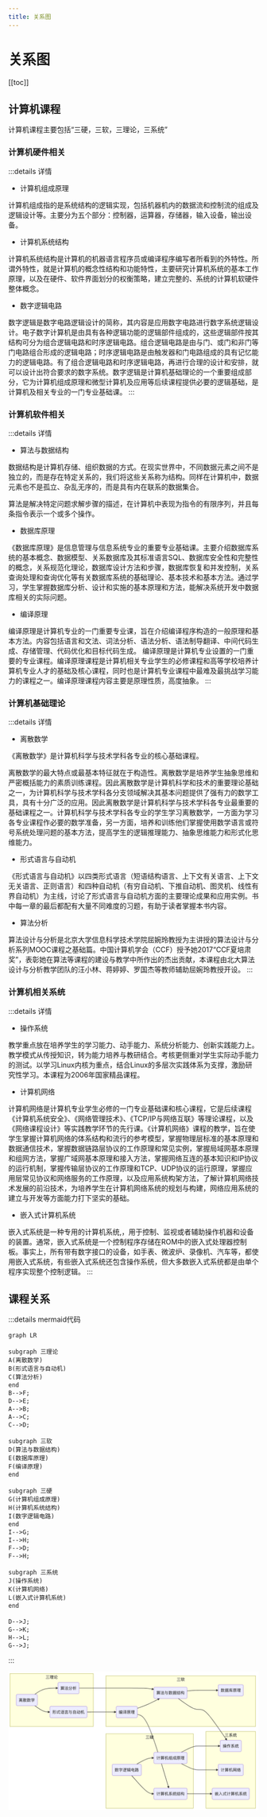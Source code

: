 ```yaml
---
title: 关系图
---
```

# 关系图
[[toc]]
## 计算机课程
计算机课程主要包括“三硬，三软，三理论，三系统”

### 计算机硬件相关 
:::details 详情
+ 计算机组成原理

计算机组成指的是系统结构的逻辑实现，包括机器机内的数据流和控制流的组成及逻辑设计等。主要分为五个部分：控制器，运算器，存储器，输入设备，输出设备。
+ 计算机系统结构

计算机系统结构是计算机的机器语言程序员或编译程序编写者所看到的外特性。所谓外特性，就是计算机的概念性结构和功能特性，主要研究计算机系统的基本工作原理，以及在硬件、软件界面划分的权衡策略，建立完整的、系统的计算机软硬件整体概念。
+ 数字逻辑电路

数字逻辑是数字电路逻辑设计的简称，其内容是应用数字电路进行数字系统逻辑设计。电子数字计算机是由具有各种逻辑功能的逻辑部件组成的，这些逻辑部件按其结构可分为组合逻辑电路和时序逻辑电路。组合逻辑电路是由与门、或门和非门等门电路组合形成的逻辑电路；时序逻辑电路是由触发器和门电路组成的具有记忆能力的逻辑电路。有了组合逻辑电路和时序逻辑电路，再进行合理的设计和安排，就可以设计出符合要求的数字系统。数字逻辑是计算机基础理论的一个重要组成部分，它为计算机组成原理和微型计算机及应用等后续课程提供必要的逻辑基础，是计算机及相关专业的一门专业基础课。
:::
### 计算机软件相关 
:::details 详情
+ 算法与数据结构
 
数据结构是计算机存储、组织数据的方式。在现实世界中，不同数据元素之间不是独立的，而是存在特定关系的，我们将这些关系称为结构。同样在计算机中，数据元素也不是孤立、杂乱无序的，而是具有内在联系的数据集合。

算法是解决特定问题求解步骤的描述，在计算机中表现为指令的有限序列，并且每条指令表示一个或多个操作。
+ 数据库原理

《数据库原理》是信息管理与信息系统专业的重要专业基础课。主要介绍数据库系统的基本概念、数据模型、关系数据库及其标准语言SQL、数据库安全性和完整性的概念，关系规范化理论，数据库设计方法和步骤，数据库恢复和并发控制，关系查询处理和查询优化等有关数据库系统的基础理论、基本技术和基本方法。通过学习，学生掌握数据库分析、设计和实施的基本原理和方法，能解决系统开发中数据库相关的实际问题。
+ 编译原理

编译原理是计算机专业的一门重要专业课，旨在介绍编译程序构造的一般原理和基本方法。内容包括语言和文法、词法分析、语法分析、语法制导翻译、中间代码生成、存储管理、代码优化和目标代码生成。 编译原理是计算机专业设置的一门重要的专业课程。编译原理课程是计算机相关专业学生的必修课程和高等学校培养计算机专业人才的基础及核心课程，同时也是计算机专业课程中最难及最挑战学习能力的课程之一。编译原理课程内容主要是原理性质，高度抽象。
:::
### 计算机基础理论 
:::details 详情
+ 离散数学

《离散数学》是计算机科学与技术学科各专业的核心基础课程。

离散数学的最大特点或最基本特征就在于构造性。离散数学是培养学生抽象思维和严密概括能力的素质训练课程。因此离散数学是计算机科学和技术的重要理论基础之一，为计算机科学与技术学科各分支领域解决其基本问题提供了强有力的数学工具，具有十分广泛的应用。因此离散数学是计算机科学与技术学科各专业最重要的基础课程之一。计算机科学与技术学科各专业的学生学习离散数学，一方面为学习各专业课程作必要的数学准备，另一方面，培养和训练他们掌握使用数学语言或符号系统处理问题的基本方法，提高学生的逻辑推理能力、抽象思维能力和形式化思维能力。
+ 形式语言与自动机

《形式语言与自动机》以四类形式语言（短语结构语言、上下文有关语言、上下文无关语言、正则语言）和四种自动机（有穷自动机、下推自动机、图灵机、线性有界自动机）为主线，讨论了形式语言与自动机方面的主要理论成果和应用实例。书中每一章的最后都配有大量不同难度的习题，有助于读者掌握本书内容。
+ 算法分析

算法设计与分析是北京大学信息科学技术学院屈婉玲教授为主讲授的算法设计与分析系列MOOC课程之基础篇。中国计算机学会（CCF）授予她2017“CCF夏培肃奖”，表彰她在算法等课程的建设与教学中所作出的杰出贡献，本课程由北大算法设计与分析教学团队的汪小林、蒋婷婷、罗国杰等教师辅助屈婉玲教授开设。
:::
### 计算机相关系统 
:::details 详情
+ 操作系统

教学重点放在培养学生的学习能力、动手能力、系统分析能力、创新实践能力上。教学模式从传授知识，转为能力培养与教研结合。考核更侧重对学生实际动手能力的测试。以学习Linux内核为重点，结合Linux的多层次实践体系为支撑，激励研究性学习。本课程为2006年国家精品课程。
+ 计算机网络

计算机网络是计算机专业学生必修的一门专业基础课和核心课程，它是后续课程《计算机系统安全》、《网络管理技术》、《TCP/IP与网络互联》等理论课程，以及《网络课程设计》等实践教学环节的先行课。《计算机网络》课程的教学，旨在使学生掌握计算机网络的体系结构和流行的参考模型，掌握物理层标准的基本原理和数据通信技术，掌握数据链路层协议的工作原理和常见实例，掌握局域网基本原理和组网方法，掌握广域网基本原理和接入方法，掌握网络互连的基本知识和IP协议的运行机制，掌握传输层协议的工作原理和TCP、UDP协议的运行原理，掌握应用层常见协议和网络服务的工作原理，以及应用系统构架方法，了解计算机网络技术发展的前沿技术，为培养学生在计算机网络系统的规划与构建，网络应用系统的建立与开发等方面能力打下坚实的基础。
+ 嵌入式计算机系统

嵌入式系统是一种专用的计算机系统,，用于控制、监视或者辅助操作机器和设备的装置。通常，嵌入式系统是一个控制程序存储在ROM中的嵌入式处理器控制板。事实上，所有带有数字接口的设备，如手表、微波炉、录像机、汽车等，都使用嵌入式系统，有些嵌入式系统还包含操作系统，但大多数嵌入式系统都是由单个程序实现整个控制逻辑。
:::
## 课程关系
:::details mermaid代码
```mermaid
graph LR

subgraph 三理论
A(离散数学)
B(形式语言与自动机)
C(算法分析)
end
B-->F;
D-->E;
A-->B;
A-->C;
C-->D;

subgraph 三软
D(算法与数据结构)
E(数据库原理)
F(编译原理)
end

subgraph 三硬
G(计算机组成原理)
H(计算机系统结构)
I(数字逻辑电路)
end
I-->G;
I-->H;
F-->D;
F-->H;

subgraph 三系统
J(操作系统)
K(计算机网络)
L(嵌入式计算机系统)
end

D-->J;
G-->K;
H-->L;
G-->J;
```
:::

![课程关系](./relation.png)
